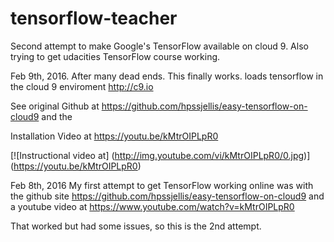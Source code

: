 # tensorflow-teacher
Second attempt to make Google's TensorFlow available on cloud 9. Also trying to get udacities TensorFlow course working.


Feb 9th, 2016. After many dead ends. This finally works. loads tensorflow in the cloud 9 enviroment http://c9.io 

See original Github at https://github.com/hpssjellis/easy-tensorflow-on-cloud9 and the


Installation Video at https://youtu.be/kMtrOIPLpR0





[![Instructional video at]
(http://img.youtube.com/vi/kMtrOIPLpR0/0.jpg)]
(https://youtu.be/kMtrOIPLpR0)








Feb 8th, 2016
My first attempt to get TensorFlow working online was with the github site https://github.com/hpssjellis/easy-tensorflow-on-cloud9 and a youtube video at https://www.youtube.com/watch?v=kMtrOIPLpR0

That worked but had some issues, so this is the 2nd attempt.


